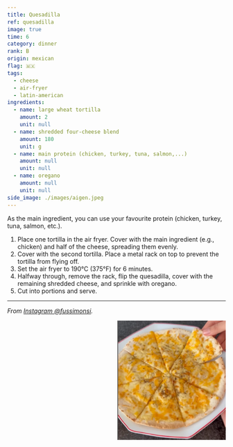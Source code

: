 ```yaml
---
title: Quesadilla
ref: quesadilla
image: true
time: 6
category: dinner
rank: B
origin: mexican
flag: 🇲🇽
tags:
  - cheese
  - air-fryer
  - latin-american
ingredients:
  - name: large wheat tortilla
    amount: 2
    unit: null
  - name: shredded four-cheese blend
    amount: 180
    unit: g
  - name: main protein (chicken, turkey, tuna, salmon,...)
    amount: null
    unit: null
  - name: oregano
    amount: null
    unit: null
side_image: ./images/aigen.jpeg
---
```


As the main ingredient, you can use your favourite protein (chicken, turkey, tuna, salmon, etc.).

1. Place one tortilla in the air fryer. Cover with the main ingredient (e.g., chicken) and half of the cheese, spreading them evenly.
2. Cover with the second tortilla. Place a metal rack on top to prevent the tortilla from flying off.
3. Set the air fryer to 190°C (375°F) for 6 minutes. 
4. Halfway through, remove the rack, flip the quesadilla, cover with the remaining shredded cheese, and sprinkle with oregano.
5. Cut into portions and serve.

---

_From [Instagram @fussimonsi](https://www.instagram.com/reel/Ci28k5fDJUa/?utm_source=ig_web_copy_link&igsh=MzRlODBiNWFlZA==)._

<img src="images/quesadilla.png" style="width:250px; float:right;"/>